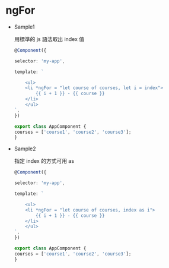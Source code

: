 # ngFor

- Sample1

    用標準的 js 語法取出 index 值

    ```typescript
    @Component({

    selector: 'my-app',

    template: `

        <ul>
        <li *ngFor = "let course of courses, let i = index">
            {{ i + 1 }} - {{ course }}
        </li>
        </ul>
    `,
    })

    export class AppComponent {
    courses = ['course1', 'course2', 'course3'];
    }
    ```

- Sample2

    指定 index 的方式可用 as

    ```typescript
    @Component({

    selector: 'my-app',

    template: `

        <ul>
        <li *ngFor = "let course of courses, index as i">
            {{ i + 1 }} - {{ course }}
        </li>
        </ul>
    `,
    })

    export class AppComponent {
    courses = ['course1', 'course2', 'course3'];
    }
    ```

